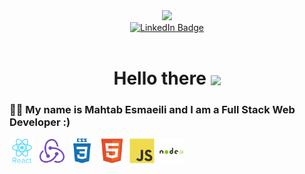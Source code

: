 <div id="header" align="center">
  <img src="https://media.giphy.com/media/Ah3zHH7hvsSB2/giphy.gif" width="400"/>
</div>
<div id="badges" align="center">
   <a href="https://www.linkedin.com/in/mahtab-esmaeili-549346238/">
  <img src="https://img.shields.io/badge/LinkedIn-blue?style=for-the-badge&logo=linkedin&logoColor=white" alt="LinkedIn Badge"/>
  </a>
</div>
<div align="center">
<img src="https://komarev.com/ghpvc/?username=mahtabesmaeili1&style=flat-square&color=blue" alt=""/>
  </div>
<h1 align="center">
  Hello there
  <img align="center" src="https://media.giphy.com/media/hvRJCLFzcasrR4ia7z/giphy.gif" width="30px"/>
</h1>



### 👩‍💻 My name is Mahtab Esmaeili and I am a Full Stack Web Developer :)

<div>
  <img src="https://github.com/devicons/devicon/blob/master/icons/react/react-original-wordmark.svg" title="React" alt="React" width="40" height="40"/>&nbsp;
  <img src="https://github.com/devicons/devicon/blob/master/icons/redux/redux-original.svg" title="Redux" alt="Redux " width="40" height="40"/>&nbsp;
  <img src="https://github.com/devicons/devicon/blob/master/icons/css3/css3-plain-wordmark.svg"  title="CSS3" alt="CSS" width="40" height="40"/>&nbsp;
  <img src="https://github.com/devicons/devicon/blob/master/icons/html5/html5-original.svg" title="HTML5" alt="HTML" width="40" height="40"/>&nbsp;
  <img src="https://github.com/devicons/devicon/blob/master/icons/javascript/javascript-original.svg" title="JavaScript" alt="JavaScript" width="40" height="40"/>&nbsp;
  <img src="https://github.com/devicons/devicon/blob/master/icons/nodejs/nodejs-original-wordmark.svg" title="NodeJS" alt="NodeJS" width="40" height="40"/>&nbsp;
</div>
